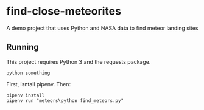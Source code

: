 # find-close-meteorites
A demo project that uses Python and NASA data to find meteor landing sites
## Running

This project requires Python 3 and the requests package.

`python something`

First, isntall pipenv. Then:

```
pipenv install
pipenv run "meteors\python find_meteors.py"
```